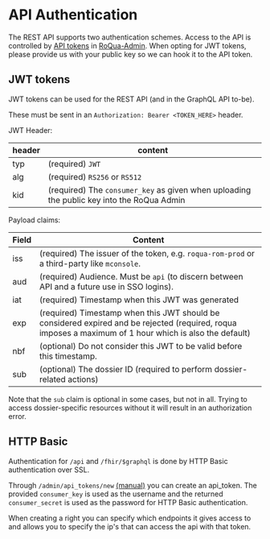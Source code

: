 # API Authentication

The REST API supports two authentication schemes. Access to the API is controlled by [API tokens](../../../../rom_manual/admin/integration/api_tokens) in [RoQua-Admin](https://rom.roqua.nl/manage). When opting for JWT tokens, please provide us with your public key so we can hook it to the API token.

## JWT tokens

JWT tokens can be used for the REST API (and in the GraphQL API to-be).

These must be sent in an `Authorization: Bearer <TOKEN_HERE>` header.

JWT Header:

| header | content |
|--------|---------|
| typ | (required) `JWT` |
| alg | (required) `RS256` or `RS512` |
| kid | (required) The `consumer_key` as given when uploading the public key into the RoQua Admin |

Payload claims:

| Field | Content |
|-------|---------|
| iss | (required) The issuer of the token, e.g. `roqua-rom-prod` or a third-party like `mconsole`. |
| aud | (required) Audience. Must be `api` (to discern between API and a future use in SSO logins).
| iat | (required) Timestamp when this JWT was generated |
| exp | (required) Timestamp when this JWT should be considered expired and be rejected (required, roqua imposes a maximum of 1 hour which is also the default) |
| nbf | (optional) Do not consider this JWT to be valid before this timestamp. |
| sub | (optional) The dossier ID (required to perform dossier-related actions) |

Note that the `sub` claim is optional in some cases, but not in all. Trying to access dossier-specific resources without it will result in an authorization error.

## HTTP Basic

Authentication for `/api` and `/fhir/$graphql` is done by HTTP Basic authentication over SSL.

Through `/admin/api_tokens/new` [(manual)](../../../../rom_manual/admin/integration/api_tokens/) you can create an api_token. The provided `consumer_key` is used as the username and the returned  `consumer_secret` is used as the password for HTTP Basic authentication.

When creating a right you can specify which endpoints it gives access to and allows you to specify the ip's that can access the api with that token.
